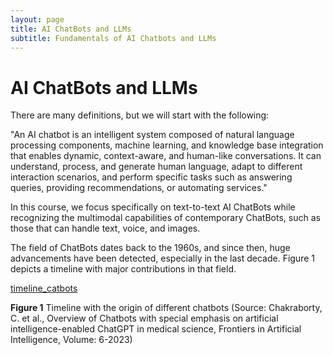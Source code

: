 ```yaml
---
layout: page
title: AI ChatBots and LLMs
subtitle: Fundamentals of AI Chatbots and LLMs
---
```


# AI ChatBots and LLMs

There are many definitions, but we will start with the following:

"An AI chatbot is an intelligent system composed of natural language processing components, machine learning, and knowledge base integration that enables dynamic, context-aware, and human-like conversations. It can understand, process, and generate human language, adapt to different interaction scenarios, and perform specific tasks such as answering queries, providing recommendations, or automating services."

In this course, we focus specifically on text-to-text AI ChatBots while recognizing the multimodal capabilities of contemporary ChatBots, such as those that can handle text, voice, and images.

The field of ChatBots dates back to the 1960s, and since then, huge advancements have been detected, especially in the last decade. Figure 1 depicts a timeline with major contributions in that field.

[timeline_catbots](../assets/img/timeline_chatbots.jpg)

**Figure 1** Timeline with the origin of different chatbots (Source: Chakraborty, C. et al.,  Overview of Chatbots with special emphasis on artificial intelligence-enabled ChatGPT in medical science, Frontiers in Artificial Intelligence, Volume: 6-2023)
